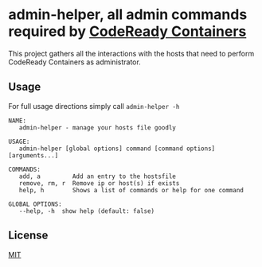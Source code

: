 # admin-helper, all admin commands required by [CodeReady Containers](https://github.com/lextoumbourou/goodhosts)

This project gathers all the interactions with the hosts that need to perform CodeReady Containers as administrator.

## Usage

For full usage directions simply call `admin-helper -h`

```shell
NAME:
   admin-helper - manage your hosts file goodly

USAGE:
   admin-helper [global options] command [command options] [arguments...]

COMMANDS:
   add, a         Add an entry to the hostsfile
   remove, rm, r  Remove ip or host(s) if exists
   help, h        Shows a list of commands or help for one command

GLOBAL OPTIONS:
   --help, -h  show help (default: false)

```

## License

[MIT](LICENSE)

